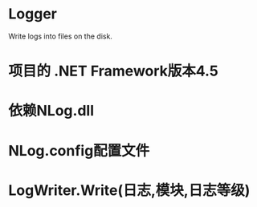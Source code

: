 # Logger
Write logs into files on the disk.

# 项目的 .NET Framework版本4.5
# 依赖NLog.dll
# NLog.config配置文件
# LogWriter.Write(日志,模块,日志等级)
